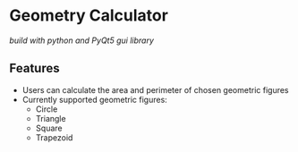 # Geometry Calculator
_build with python and PyQt5 gui library_


## Features

* Users can calculate the area and perimeter of chosen geometric figures
* Currently supported geometric figures:
  * Circle
  * Triangle
  * Square
  * Trapezoid